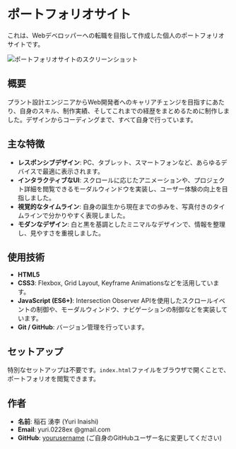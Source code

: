 # ポートフォリオサイト

これは、Webデベロッパーへの転職を目指して作成した個人のポートフォリオサイトです。

![ポートフォリオサイトのスクリーンショット](images/portfolio-screenshot.png)

## 概要

プラント設計エンジニアからWeb開発者へのキャリアチェンジを目指すにあたり、自身のスキル、制作実績、そしてこれまでの経歴をまとめるために制作しました。デザインからコーディングまで、すべて自身で行っています。

## 主な特徴

- **レスポンシブデザイン**: PC、タブレット、スマートフォンなど、あらゆるデバイスで最適に表示されます。
- **インタラクティブなUI**: スクロールに応じたアニメーションや、プロジェクト詳細を閲覧できるモーダルウィンドウを実装し、ユーザー体験の向上を目指しました。
- **視覚的なタイムライン**: 自身の誕生から現在までの歩みを、写真付きのタイムラインで分かりやすく表現しました。
- **モダンなデザイン**: 白と黒を基調としたミニマルなデザインで、情報を整理し、見やすさを重視しました。

## 使用技術

- **HTML5**
- **CSS3**: Flexbox, Grid Layout, Keyframe Animationsなどを活用しています。
- **JavaScript (ES6+)**: Intersection Observer APIを使用したスクロールイベントの制御や、モーダルウィンドウ、ナビゲーションの制御などを実装しています。
- **Git / GitHub**: バージョン管理を行っています。

## セットアップ

特別なセットアップは不要です。`index.html`ファイルをブラウザで開くことで、ポートフォリオを閲覧できます。

## 作者

- **名前**: 稲石 湧李 (Yuri Inaishi)
- **Email**: yuri.0228ex @gmail.com
- **GitHub**: [yourusername](https://github.com/yourusername) (ご自身のGitHubユーザー名に変更してください)
